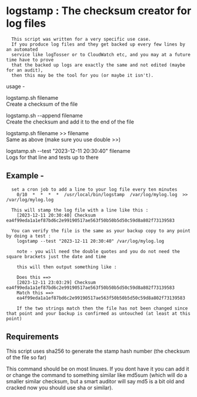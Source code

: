 # logstamp : The checksum creator for log files

      This script was written for a very specific use case.
      If you produce log files and they get backed up every few lines by an automated
      service like logTosser or to CloudWatch etc, and you may at a future time have to prove
      that the backed up logs are exactly the same and not edited (maybe for an audit), 
      then this may be the tool for you (or maybe it isn't).

  usage -

  logstamp.sh filename                                    
      Create a checksum of the file

  logstamp.sh --append filename                                    
      Create the checksum and add it to the end of the file

  logstamp.sh filename >> filename                                    
      Same as above (make sure you use double >>)

  logstamp.sh --test "2023-12-11 20:30:40" filename                                    
      Logs for that line and tests up to there




##    Example -
  
      set a cron job to add a line to your log file every ten minutes
        0/10  *  *  *  *  /usr/local/bin/logstamp  /var/log/mylog.log  >> /var/log/mylog.log
  
      This will stamp the log file with a line like this :
        [2023-12-11 20:30:40] Checksum ea4f99eda1a1ef87bd6c2e99190517ae563f50b50b5d50c59d8a802f73139583
  
      You can verify the file is the same as your backup copy to any point by doing a test :
        logstamp --test "2023-12-11 20:30:40" /var/log/mylog.log
  
        note - you will need the double quotes and you do not need the square brackets just the date and time
  
        this will then output something like :
  
        Does this ==>
        [2023-12-11 23:03:29] Checksum ea4f99eda1a1ef87bd6c2e99190517ae563f50b50b5d50c59d8a802f73139583
        Match this ==>
        ea4f99eda1a1ef87bd6c2e99190517ae563f50b50b5d50c59d8a802f73139583
  
        If the two strings match then the file has not been changed since that point and your backup is confirmed as untouched (at least at this point)


## Requirements

This script uses sha256 to generate the stamp hash number (the checksum of the file so far)

This command should be on most linuxes.  If you dont have it you can add it or change the command to something similar like md5sum 
(which will do a smaller similar checksum, but a smart auditor will say md5 is a bit old and cracked now you should use sha or similar).

